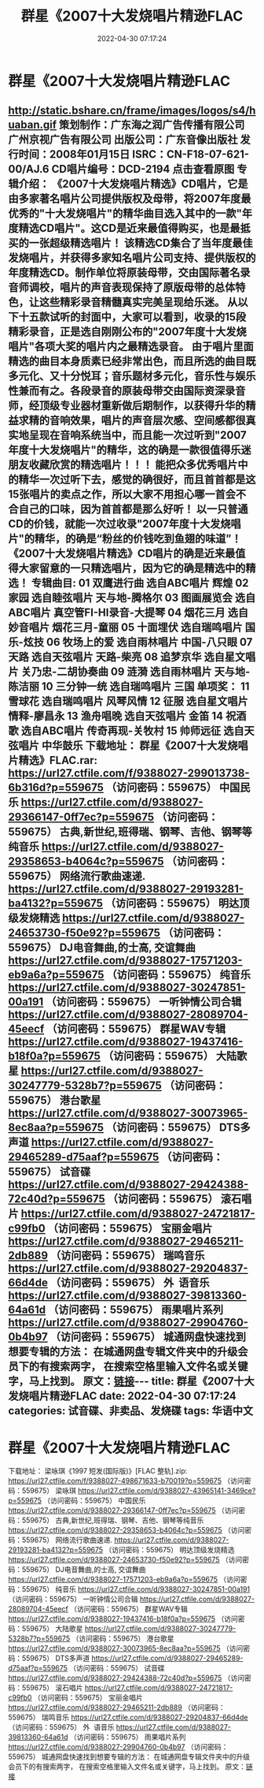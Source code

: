 ﻿---
title: 群星《2007十大发烧唱片精逊FLAC
date: 2022-04-30 07:17:24
categories: 试音碟、非卖品、发烧碟
tags: 华语中文
---
# 群星《2007十大发烧唱片精逊FLAC

http://static.bshare.cn/frame/images/logos/s4/huaban.gif
策划制作：广东海之润广告传播有限公司 广州京视广告有限公司
出版公司：广东音像出版社
发行时间：2008年01月15日
ISRC：CN-F18-07-621-00/AJ.6
CD唱片编号：DCD-2194
点击查看原图
专辑介绍：
《2007十大发烧唱片精选》CD唱片，它是由多家著名唱片公司提供版权及母带，将2007年度最优秀的"十大发烧唱片"的精华曲目选入其中的一款"年度精选CD唱片"。这CD是近来最值得购买，也是最抵买的一张超级精选唱片！
该精选CD集合了当年度最佳发烧唱片，并获得多家知名唱片公司支持、提供版权的年度精选CD。制作单位将原装母带，交由国际著名录音师调校，唱片的声音表现保持了原版母带的总体特色，让这些精彩录音精髓真实完美呈现给乐迷。
从以下十五款试听的封面中，大家可以看到，收录的15段精彩录音，正是选自刚刚公布的"2007年度十大发烧唱片"各项大奖的唱片内之最精选录音。
由于唱片里面精选的曲目本身质素已经非常出色，而且所选的曲目既多元化、又十分悦耳；音乐题材多元化，音乐性与娱乐性兼而有之。各段录音的原装母带交由国际资深录音师，经顶级专业器材重新做后期制作，以获得升华的精益求精的音响效果，唱片的声音层次感、空间感都很真实地呈现在音响系统当中，而且能一次过听到"2007年度十大发烧唱片"的精华，这的确是一款很值得乐迷朋友收藏欣赏的精选唱片！！！
能把众多优秀唱片中的精华一次过听下去，感觉的确很好，而且首首都是这15张唱片的卖点之作，所以大家不用担心哪一首会不合自己的口味，因为首首都是那么好听！
以一只普通CD的价钱，就能一次过收录"2007年度十大发烧唱片"的精华，的确是“粉丝的价钱吃到鱼翅的味道”！《2007十大发烧唱片精选》CD唱片的确是近来最值得大家留意的一只精选唱片，因为它的确是精选中的精选！
专辑曲目:
01 双鹰进行曲
选自ABC唱片 辉煌
02 家园
选自睦弦唱片 天与地-腾格尔
03 图画展览会
选自ABC唱片 真空管FI-HI录音-大提琴
04 烟花三月
选自妙音唱片 烟花三月-童丽
05 十面埋伏
选自瑞鸣唱片 国乐-炫技
06 牧场上的爱
选自雨林唱片 中国-八只眼
07 天路
选自天弦唱片 天路-柴亮
08 追梦京华
选自星文唱片 关乃忠-二胡协奏曲
09 涟漪
选自雨林唱片 天与地-陈洁丽
10 三分钟一统
选自瑞鸣唱片 三国
单项奖：
11 雪球花
选自瑞鸣唱片 风琴风情
12 征服
选自星文唱片 情释-廖昌永
13 渔舟唱晚
选自天弦唱片 金笛
14 祝酒歌
选自ABC唱片 传奇再现-关牧村
15 帅师远征
选自天弦唱片 中华鼓乐
下载地址：
群星《2007十大发烧唱片精选》FLAC.rar: https://url27.ctfile.com/f/9388027-299013738-6b316d?p=559675
（访问密码：559675）
中国民乐
https://url27.ctfile.com/d/9388027-29366147-0ff7ec?p=559675
（访问密码：559675）
古典,新世纪,班得瑞、钢琴、吉他、钢琴等纯音乐
https://url27.ctfile.com/d/9388027-29358653-b4064c?p=559675
（访问密码：559675）
网络流行歌曲速递.
https://url27.ctfile.com/d/9388027-29193281-ba4132?p=559675
（访问密码：559675）
明达顶级发烧精选
https://url27.ctfile.com/d/9388027-24653730-f50e92?p=559675
（访问密码：559675）
DJ电音舞曲,的士高, 交谊舞曲
https://url27.ctfile.com/d/9388027-17571203-eb9a6a?p=559675
（访问密码：559675）
纯音乐
https://url27.ctfile.com/d/9388027-30247851-00a191
（访问密码：559675）
一听钟情公司合辑
https://url27.ctfile.com/d/9388027-28089704-45eecf
（访问密码：559675）
群星WAV专辑
https://url27.ctfile.com/d/9388027-19437416-b18f0a?p=559675
（访问密码：559675）
大陆歌星
https://url27.ctfile.com/d/9388027-30247779-5328b7?p=559675
（访问密码：559675）
港台歌星
https://url27.ctfile.com/d/9388027-30073965-8ec8aa?p=559675
（访问密码：559675）
DTS多声道
https://url27.ctfile.com/d/9388027-29465289-d75aaf?p=559675
（访问密码：559675）
试音碟
https://url27.ctfile.com/d/9388027-29424388-72c40d?p=559675
（访问密码：559675）
滚石唱片
https://url27.ctfile.com/d/9388027-24721817-c99fb0
（访问密码：559675）
宝丽金唱片
https://url27.ctfile.com/d/9388027-29465211-2db889
（访问密码：559675）
瑞鸣音乐
https://url27.ctfile.com/d/9388027-29204837-66d4de
（访问密码：559675）
外  语音乐
https://url27.ctfile.com/d/9388027-39813360-64a61d
（访问密码：559675）
雨果唱片系列
https://url27.ctfile.com/d/9388027-29904760-0b4b97
（访问密码：559675）
城通网盘快速找到想要专辑的方法：
在城通网盘专辑文件夹中的升级会员下的有搜索两字，
在搜索空格里输入文件名或关键字，马上找到。
原文：[链接](https://blog.sina.com.cn/s/blog_1647c7e7601030wxx.html)---
title: 群星《2007十大发烧唱片精逊FLAC
date: 2022-04-30 07:17:24
categories: 试音碟、非卖品、发烧碟
tags: 华语中文
---
# 群星《2007十大发烧唱片精逊FLAC

下载地址：
梁咏琪《1997 短发(国际版)》[FLAC 整轨].zip: https://url27.ctfile.com/f/9388027-498671633-b70019?p=559675
（访问密码：559675）
梁咏琪
https://url27.ctfile.com/d/9388027-43965141-3469ce?p=559675
（访问密码：559675）
中国民乐
https://url27.ctfile.com/d/9388027-29366147-0ff7ec?p=559675
（访问密码：559675）
古典,新世纪,班得瑞、钢琴、吉他、钢琴等纯音乐
https://url27.ctfile.com/d/9388027-29358653-b4064c?p=559675
（访问密码：559675）
网络流行歌曲速递.
https://url27.ctfile.com/d/9388027-29193281-ba4132?p=559675
（访问密码：559675）
明达顶级发烧精选
https://url27.ctfile.com/d/9388027-24653730-f50e92?p=559675
（访问密码：559675）
DJ电音舞曲,的士高, 交谊舞曲
https://url27.ctfile.com/d/9388027-17571203-eb9a6a?p=559675
（访问密码：559675）
纯音乐
https://url27.ctfile.com/d/9388027-30247851-00a191
（访问密码：559675）
一听钟情公司合辑
https://url27.ctfile.com/d/9388027-28089704-45eecf
（访问密码：559675）
群星WAV专辑
https://url27.ctfile.com/d/9388027-19437416-b18f0a?p=559675
（访问密码：559675）
大陆歌星
https://url27.ctfile.com/d/9388027-30247779-5328b7?p=559675
（访问密码：559675）
港台歌星
https://url27.ctfile.com/d/9388027-30073965-8ec8aa?p=559675
（访问密码：559675）
DTS多声道
https://url27.ctfile.com/d/9388027-29465289-d75aaf?p=559675
（访问密码：559675）
试音碟
https://url27.ctfile.com/d/9388027-29424388-72c40d?p=559675
（访问密码：559675）
滚石唱片
https://url27.ctfile.com/d/9388027-24721817-c99fb0
（访问密码：559675）
宝丽金唱片
https://url27.ctfile.com/d/9388027-29465211-2db889
（访问密码：559675）
瑞鸣音乐
https://url27.ctfile.com/d/9388027-29204837-66d4de
（访问密码：559675）
外  语音乐
https://url27.ctfile.com/d/9388027-39813360-64a61d
（访问密码：559675）
雨果唱片系列
https://url27.ctfile.com/d/9388027-29904760-0b4b97
（访问密码：559675）
城通网盘快速找到想要专辑的方法：
在城通网盘专辑文件夹中的升级会员下的有搜索两字，
在搜索空格里输入文件名或关键字，马上找到。
原文：[链接](https://blog.sina.com.cn/s/blog_1647c7e7601030wxx.html)